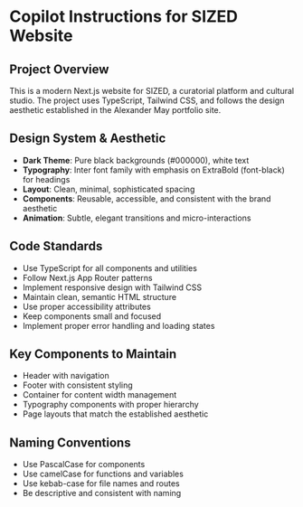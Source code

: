 # Copilot Instructions for SIZED Website

<!-- Use this file to provide workspace-specific custom instructions to Copilot. For more details, visit https://code.visualstudio.com/docs/copilot/copilot-customization#_use-a-githubcopilotinstructionsmd-file -->

## Project Overview
This is a modern Next.js website for SIZED, a curatorial platform and cultural studio. The project uses TypeScript, Tailwind CSS, and follows the design aesthetic established in the Alexander May portfolio site.

## Design System & Aesthetic
- **Dark Theme**: Pure black backgrounds (#000000), white text
- **Typography**: Inter font family with emphasis on ExtraBold (font-black) for headings
- **Layout**: Clean, minimal, sophisticated spacing
- **Components**: Reusable, accessible, and consistent with the brand aesthetic
- **Animation**: Subtle, elegant transitions and micro-interactions

## Code Standards
- Use TypeScript for all components and utilities
- Follow Next.js App Router patterns
- Implement responsive design with Tailwind CSS
- Maintain clean, semantic HTML structure
- Use proper accessibility attributes
- Keep components small and focused
- Implement proper error handling and loading states

## Key Components to Maintain
- Header with navigation
- Footer with consistent styling
- Container for content width management
- Typography components with proper hierarchy
- Page layouts that match the established aesthetic

## Naming Conventions
- Use PascalCase for components
- Use camelCase for functions and variables
- Use kebab-case for file names and routes
- Be descriptive and consistent with naming
